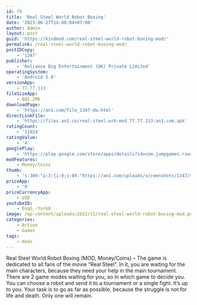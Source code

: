 ```yaml
---
id: 79
title: 'Real Steel World Robot Boxing'
date: '2023-06-27T14:00:04+07:00'
author: Admin
layout: post
guid: 'https://kindmod.com/real-steel-world-robot-boxing-mod/'
permalink: /real-steel-world-robot-boxing-mod/
postIDCopy:
    - '1347'
publisher:
    - 'Reliance Big Entertainment (UK) Private Limited'
operatingSystem:
    - 'Android 5.0'
versionApp:
    - 77.77.113
fileSizeApp:
    - 882.2Mb
downloadPage:
    - 'https://an1.com/file_1347-dw.html'
directLinkFile:
    - 'https://files.an1.co/real-steel-wrb-mod_77.77.113-an1.com.apk'
ratingCount:
    - '11924'
ratingValue:
    - '4'
googlePlay:
    - 'https://play.google.com/store/apps/details?id=com.jumpgames.rswrb'
modFeatures:
    - Money/Coins
thumb:
    - 's:309:"a:3:{i:0;s:89:"https://an1.com/uploads/screenshots/1347/thumbs/real-steel-world-robot-boxing-734532.webp";i:1;s:89:"https://an1.com/uploads/screenshots/1347/thumbs/real-steel-world-robot-boxing-277630.webp";i:2;s:89:"https://an1.com/uploads/screenshots/1347/thumbs/real-steel-world-robot-boxing-748599.webp";}";'
priceApp:
    - '0'
priceCurrencyApp:
    - USD
youtubeID:
    - EoqG_-York0
image: /wp-content/uploads/2022/11/real-steel-world-robot-boxing-mod.png
categories:
    - Action
    - Games
tags:
    - mods
---
```


Real Steel World Robot Boxing (MOD, Money/Coins) – The game is dedicated to all fans of the movie “Real Steel”. In it, you are waiting for the main characters, because they need your help in the main tournament. There are 2 game modes waiting for you, so in which game to decide you. You can choose a robot and send it to a tournament or a single fight. It’s up to you. Your task is to go as far as possible, because the struggle is not for life and death. Only one will remain.
